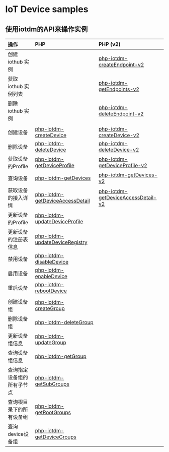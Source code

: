 # IoT Device samples

## 使用iotdm的API来操作实例

| 操作 | PHP | PHP (v2) |
| :-- | :-- | :-- |
| 创建 iothub 实例 || [php-iotdm-createEndpoint-v2](./php-iotdm-createEndpoint-v2) |
| 获取 iothub 实例列表 || [php-iotdm-getEndpoints-v2](./php-iotdm-getEndpoints-v2) |
| 删除 iothub 实例 || [php-iotdm-deleteEndpoint-v2](./php-iotdm-deleteEndpoint-v2) |
||||
| 创建设备 | [php-iotdm-createDevice](./php-iotdm-createDevice) | [php-iotdm-createDevice-v2](./php-iotdm-createDevice-v2) |
| 删除设备 | [php-iotdm-deleteDevice](./php-iotdm-deleteDevice) | [php-iotdm-deleteDevice-v2](./php-iotdm-deleteDevice-v2) |
| 获取设备的Profile | [php-iotdm-getDeviceProfile](./php-iotdm-getDeviceProfile) | [php-iotdm-getDeviceProfile-v2](./php-iotdm-getDeviceProfile-v2) |
| 查询设备 | [php-iotdm-getDevices](./php-iotdm-getDevices) | [php-iotdm-getDevices-v2](./php-iotdm-getDevices-v2) |
| 获取设备的接入详情 | [php-iotdm-getDeviceAccessDetail](./php-iotdm-getDeviceAccessDetail) | [php-iotdm-getDeviceAccessDetail-v2](./php-iotdm-getDeviceAccessDetail-v2) |
| 更新设备的Profile | [php-iotdm-updateDeviceProfile](./php-iotdm-updateDeviceProfile) |
| 更新设备的注册表信息 | [php-iotdm-updateDeviceRegistry](./php-iotdm-updateDeviceRegistry) |
| 禁用设备 | [php-iotdm-disableDevice](./php-iotdm-disableDevice) |
| 启用设备 | [php-iotdm-enableDevice](./php-iotdm-enableDevice) |
| 重启设备 | [php-iotdm-rebootDevice](./php-iotdm-rebootDevice) |
|||
| 创建设备组 | [php-iotdm-createGroup](./php-iotdm-createGroup) |
| 删除设备组 | [php-iotdm-deleteGroup](./php-iotdm-deleteGroup) |
| 更新设备组信息 | [php-iotdm-updateGroup](./php-iotdm-updateGroup) |
| 查询设备组信息 | [php-iotdm-getGroup](./php-iotdm-getGroup) |
| 查询指定设备组的所有子节点 | [php-iotdm-getSubGroups](./php-iotdm-getSubGroups) |
| 查询根目录下的所有设备组 | [php-iotdm-getRootGroups](./php-iotdm-getRootGroups) |
| 查询device设备组 | [php-iotdm-getDeviceGroups](./php-iotdm-getDeviceGroups) |
